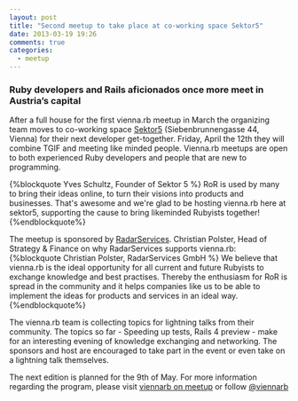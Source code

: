 ```yaml
---
layout: post
title: "Second meetup to take place at co-working space Sektor5"
date: 2013-03-19 19:26
comments: true
categories: 
  - meetup
---
```


### Ruby developers and Rails aficionados once more meet in Austria’s capital

After a full house for the first vienna.rb meetup in March the organizing team moves to co-working space [Sektor5][1] (Siebenbrunnengasse 44, Vienna) for their next developer get-together. Friday, April the 12th they will combine TGIF and meeting like minded people. Vienna.rb meetups are open to both experienced Ruby developers and people that are new to programming.

{%blockquote Yves Schultz, Founder of Sektor 5 %}
RoR is used by many to bring their ideas online, to turn their visions into products and businesses. That's awesome and we're glad to be hosting vienna.rb here at sektor5, supporting the cause to bring likeminded Rubyists together!
{%endblockquote%}

The meetup is sponsored by [RadarServices][2]. Christian Polster, Head of Strategy & Finance on why RadarServices supports
vienna.rb:
{%blockquote Christian Polster, RadarServices GmbH %}
We believe that vienna.rb is the ideal opportunity for all current and future Rubyists to exchange knowledge and best
practises. Thereby the enthusiasm for RoR is spread in the community and it helps companies like us to be able to
implement the ideas for products and services in an ideal way.
{%endblockquote%}

The vienna.rb team is collecting topics for lightning talks from their community. The topics so far - Speeding up tests,
Rails 4 preview - make for an interesting evening of knowledge exchanging and networking. The sponsors and host are
encouraged to take part in the event or even take on a lightning talk themselves.

The next edition is planned for the 9th of May. For more information regarding the program, please visit [viennarb on meetup][3] or follow [@viennarb][4]


[1]: http://sektor5.at/
[2]: http://radarservices.com/
[3]: http://meetup.com/vienna-rb
[4]: https://twitter.com/viennarb

